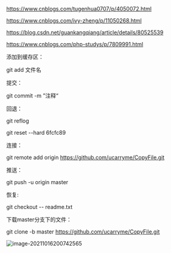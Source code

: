 https://www.cnblogs.com/tugenhua0707/p/4050072.html

https://www.cnblogs.com/ivy-zheng/p/11050268.html

https://blog.csdn.net/guankangqiang/article/details/80525539

https://www.cnblogs.com/php-studys/p/7809991.html

添加到缓存区：

git add  文件名

提交：

git commit -m ”注释“

回退：

git reflog

git reset --hard 6fcfc89



连接：

git remote add origin https://github.com/ucarryme/CopyFile.git

推送：

git push -u origin master



恢复:

git checkout -- readme.txt 



下载master分支下的文件：

git clone -b master https://github.com/ucarryme/CopyFile.git





![image-20211016200742565](E:\Git-repository\study-copyfile\image\image-20211016200742565.png)

